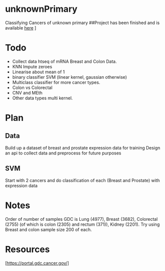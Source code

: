 # unknownPrimary
Classifying Cancers of unknown primary
##Project has been finished and is available [here](https://www.overleaf.com/read/tghfbxmbbpgw)
]

# Todo
 - Collect data htseq of mRNA Breast and Colon Data.
 - KNN Impute zeroes
 - Linearise about mean of 1
 - binary classifier SVM (linear kernel, gaussian otherwise)
 - Multiclass classifier for more cancer types.
 - Colon vs Colorectal
 - CNV and MEth
 - Other data types multi kernel.

# Plan
## Data
Build up a dataset of breast and prostate expression data for training
Design an api to collect data and preprocess for future purposes

## SVM
Start with 2 cancers and do classification of each (Breast and Prostate) with expression data

# Notes

Order of number of samples GDC is
Lung (4977), Breast (3682), Colorectal (2755) (of which is colon (2305) and rectum (371)), Kidney (2201).
Try using Breast and colon sample size 200 of each.

# Resources
[https://portal.gdc.cancer.gov/]
